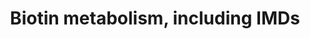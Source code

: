 ---
annotations:
- id: DOID:0080580
  parent: genetic disease
  type: Disease Ontology
  value: 3-Methylcrotonyl-CoA carboxylase 2 deficiency
- id: DOID:3651
  parent: genetic disease
  type: Disease Ontology
  value: pyruvate carboxylase deficiency disease
- id: DOID:0080579
  parent: genetic disease
  type: Disease Ontology
  value: 3-Methylcrotonyl-CoA carboxylase 1 deficiency
- id: PW:0002577
  parent: disease pathway
  type: Pathway Ontology
  value: 3-methylcrotonyl CoA carboxylase 2 deficiency pathway
- id: PW:0002576
  parent: disease pathway
  type: Pathway Ontology
  value: 3-methylcrotonyl CoA carboxylase 1 deficiency pathway
- id: DOID:0050710
  parent: genetic disease
  type: Disease Ontology
  value: 3-Methylcrotonyl-CoA carboxylase deficiency
- id: PW:0000139
  parent: classic metabolic pathway
  type: Pathway Ontology
  value: biotin metabolic pathway
- id: DOID:859
  parent: genetic disease
  type: Disease Ontology
  value: holocarboxylase synthetase deficiency
- id: PW:0002255
  parent: disease pathway
  type: Pathway Ontology
  value: holocarboxylase synthetase deficiency pathway
- id: PW:0002254
  parent: disease pathway
  type: Pathway Ontology
  value: biotinidase deficiency pathway
- id: DOID:856
  parent: genetic disease
  type: Disease Ontology
  value: biotinidase deficiency
- id: PW:0001775
  parent: disease pathway
  type: Pathway Ontology
  value: pyruvate carboxylase deficiency pathway
authors:
- DeSl
- Egonw
- Eweitz
- Finterly
description: An important cofactor for carboxylation reaction is the vitamin Biotin.
  Four carboxylase groups (ACC, MCC, PCC and PC) are activated by binding to biotin
  and forming holocarboxylases, which in turn are responsible for several metabolic
  conversion in the Fatty Acid Synthesis, Leucine catabolism, propanoate metabolism
  and gluconeogenesis. Except for the ACC conversion from acetyl-CoA to malonyl-CoA
  starting the fatty acid synthesis, all other three interactions are connected to
  disorders. Furthermore, one can distinguish two "multiple carboxylase defects" (MCDs),
  which are connected to the conversion of biocytin into biotin (BTD), or unbound
  biotin to one of the apocarboxylases (HCSD).   This pathway was inspired by Chapter
  14 (edition 4) of the book of Blau (ISBN 3642403360 (978-3642403361)).
last-edited: 2021-06-17
ndex: ac49b170-8b74-11eb-9e72-0ac135e8bacf
organisms:
- Homo sapiens
redirect_from:
- /index.php/Pathway:WP5031
- /instance/WP5031
- /instance/WP5031_rr122564
revision: r122564
schema-jsonld:
- '@context': https://schema.org/
  '@id': https://wikipathways.github.io/pathways/WP5031.html
  '@type': Dataset
  creator:
    '@type': Organization
    name: WikiPathways
  description: An important cofactor for carboxylation reaction is the vitamin Biotin.
    Four carboxylase groups (ACC, MCC, PCC and PC) are activated by binding to biotin
    and forming holocarboxylases, which in turn are responsible for several metabolic
    conversion in the Fatty Acid Synthesis, Leucine catabolism, propanoate metabolism
    and gluconeogenesis. Except for the ACC conversion from acetyl-CoA to malonyl-CoA
    starting the fatty acid synthesis, all other three interactions are connected
    to disorders. Furthermore, one can distinguish two "multiple carboxylase defects"
    (MCDs), which are connected to the conversion of biocytin into biotin (BTD), or
    unbound biotin to one of the apocarboxylases (HCSD).   This pathway was inspired
    by Chapter 14 (edition 4) of the book of Blau (ISBN 3642403360 (978-3642403361)).
  keywords:
  - 3-methylcrotonyl-COA
  - 3-methylglutaconyl-CoA
  - ACC1(cytosol)
  - ACC2(mitochondrial)
  - Acetyl-CoA
  - Apo-ACC
  - Apo-MCC
  - Apo-PC
  - Apo-PCC
  - Biocytin
  - 'Biotin '
  - Biotin (free pool)
  - Biotinidase (BTD)
  - Dietary and otherprotein-bound biotin
  - HLCS
  - Lysine
  - MCCC1
  - MCCC2
  - Malonyl-CoA
  - PC
  - PCCA
  - PCCB
  - free biotin
  - holo-ACC
  - holo-MCC
  - holo-PC
  - holo-PCC
  - leucine
  - methylmanoyl-CoA
  - oxaloacetate
  - propanoyl-CoA
  - pyruvate
  license: CC0
  name: Biotin metabolism, including IMDs
seo: CreativeWork
title: Biotin metabolism, including IMDs
wpid: WP5031
---